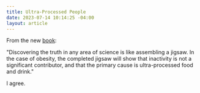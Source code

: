 ```yaml
---
title: Ultra-Processed People
date: 2023-07-14 10:14:25 -04:00
layout: article
---
```


F﻿rom the new [book](https://www.amazon.com/Ultra-Processed-People-Science-Behind-Food/dp/1324036729):

"﻿Discovering the truth in any area of science is like assembling a jigsaw.  In the case of obesity, the completed jigsaw will show that inactivity is not a significant contributor, and that the primary cause is ultra-processed food and drink."

I﻿ agree.